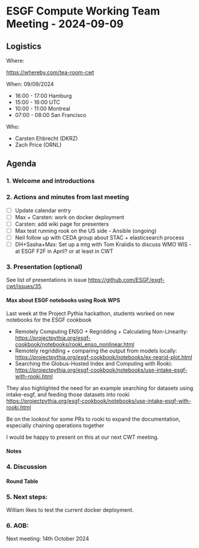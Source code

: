 # ESGF Compute Working Team Meeting - 2024-09-09


## Logistics

Where:

https://whereby.com/tea-room-cwt

When:  09/09/2024

* 16:00 - 17:00 Hamburg
* 15:00 - 16:00 UTC
* 10:00 - 11:00 Montreal
* 07:00 - 08:00 San Francisco

Who:

- Carsten Ehbrecht (DKRZ)
- Zach Price (ORNL)

## Agenda

### 1. Welcome and introductions

### 2. Actions and minutes from last meeting

- [ ] Update calendar entry
- [ ] Max + Carsten: work on docker deployment
- [ ] Carsten: add wiki page for presenters
- [ ] Max test running rook on the US side - Ansible (ongoing)
- [ ] Neil follow up with CEDA group about STAC + elasticsearch process
- [ ] DH+Sasha+Max: Set up a mtg with Tom Kralidis to discuss WMO WIS - at ESGF F2F in April? or at least in CWT

### 3. Presentation (optional)

See list of presentations in issue https://github.com/ESGF/esgf-cwt/issues/35.

#### Max about ESGF notebooks using Rook WPS 

Last week at the Project Pythia hackathon, students worked on new notebooks for the ESGF cookbook
* Remotely Computing ENSO + Regridding + Calculating Non-Linearity: https://projectpythia.org/esgf-cookbook/notebooks/rooki_enso_nonlinear.html
* Remotely regridding + comparing the output from models locally: https://projectpythia.org/esgf-cookbook/notebooks/ex-regrid-plot.html
* Searching the Globus-Hosted Index and Computing with Rooki: https://projectpythia.org/esgf-cookbook/notebooks/use-intake-esgf-with-rooki.html

They also highlighted the need for an example searching for datasets using intake-esgf, and feeding those datasets into rooki
https://projectpythia.org/esgf-cookbook/notebooks/use-intake-esgf-with-rooki.html

Be on the lookout for some PRs to rooki to expand the documentation, especially chaining operations together 

I would be happy to present on this at our next CWT meeting.

#### Notes



### 4. Discussion

#### Round Table



### 5. Next steps:

William likes to test the current docker deployment.

### 6. AOB:

Next meeting: 14th October 2024

